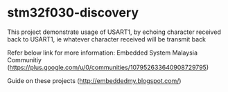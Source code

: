 # stm32f030-discovery
This project demonstrate usage of USART1, by echoing character received back to USART1, ie whatever character received will be transmit back

Refer below link for more information:
Embedded System Malaysia Communitiy
(https://plus.google.com/u/0/communities/107952633640908729795)

Guide on these projects
(http://embeddedmy.blogspot.com/)
